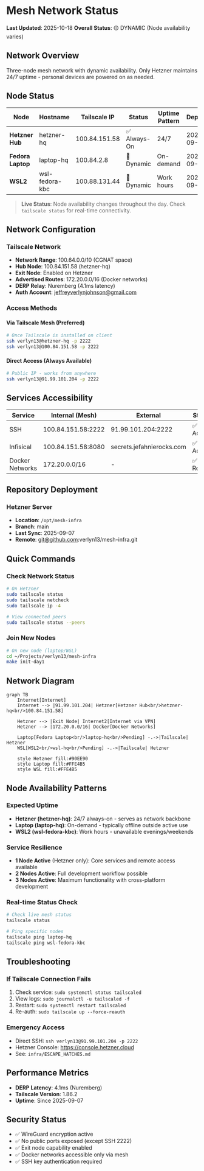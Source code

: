 # Mesh Network Status

**Last Updated**: 2025-10-18
**Overall Status**: 🟡 DYNAMIC (Node availability varies)

## Network Overview

Three-node mesh network with dynamic availability. Only Hetzner maintains 24/7 uptime - personal devices are powered on as needed.

## Node Status

| Node | Hostname | Tailscale IP | Status | Uptime Pattern | Deployed |
|------|----------|--------------|--------|----------------|----------|
| **Hetzner Hub** | hetzner-hq | 100.84.151.58 | ✅ Always-On | 24/7 | 2025-09-07 |
| **Fedora Laptop** | laptop-hq | 100.84.2.8 | 🔄 Dynamic | On-demand | 2025-09-06 |
| **WSL2** | wsl-fedora-kbc | 100.88.131.44 | 🔄 Dynamic | Work hours | 2025-09-07 |

> **Live Status**: Node availability changes throughout the day. Check `tailscale status` for real-time connectivity.

## Network Configuration

### Tailscale Network
- **Network Range**: 100.64.0.0/10 (CGNAT space)
- **Hub Node**: 100.84.151.58 (hetzner-hq)
- **Exit Node**: Enabled on Hetzner
- **Advertised Routes**: 172.20.0.0/16 (Docker networks)
- **DERP Relay**: Nuremberg (4.1ms latency)
- **Auth Account**: jeffreyverlynjohnson@gmail.com

### Access Methods

#### Via Tailscale Mesh (Preferred)
```bash
# Once Tailscale is installed on client
ssh verlyn13@hetzner-hq -p 2222
ssh verlyn13@100.84.151.58 -p 2222
```

#### Direct Access (Always Available)
```bash
# Public IP - works from anywhere
ssh verlyn13@91.99.101.204 -p 2222
```

## Services Accessibility

| Service | Internal (Mesh) | External | Status |
|---------|-----------------|----------|--------|
| SSH | 100.84.151.58:2222 | 91.99.101.204:2222 | ✅ Active |
| Infisical | 100.84.151.58:8080 | secrets.jefahnierocks.com | ✅ Active |
| Docker Networks | 172.20.0.0/16 | - | ✅ Routed |

## Repository Deployment

### Hetzner Server
- **Location**: `/opt/mesh-infra`
- **Branch**: main
- **Last Sync**: 2025-09-07
- **Remote**: git@github.com:verlyn13/mesh-infra.git

## Quick Commands

### Check Network Status
```bash
# On Hetzner
sudo tailscale status
sudo tailscale netcheck
sudo tailscale ip -4

# View connected peers
sudo tailscale status --peers
```

### Join New Nodes
```bash
# On new node (laptop/WSL)
cd ~/Projects/verlyn13/mesh-infra
make init-day1
```

## Network Diagram

```mermaid
graph TB
    Internet[Internet]
    Internet --> |91.99.101.204| Hetzner[Hetzner Hub<br/>hetzner-hq<br/>100.84.151.58]
    
    Hetzner --> |Exit Node| Internet2[Internet via VPN]
    Hetzner --> |172.20.0.0/16| Docker[Docker Networks]
    
    Laptop[Fedora Laptop<br/>laptop-hq<br/>Pending] -.->|Tailscale| Hetzner
    WSL[WSL2<br/>wsl-hq<br/>Pending] -.->|Tailscale| Hetzner
    
    style Hetzner fill:#90EE90
    style Laptop fill:#FFE4B5
    style WSL fill:#FFE4B5
```

## Node Availability Patterns

### Expected Uptime
- **Hetzner (hetzner-hq)**: 24/7 always-on - serves as network backbone
- **Laptop (laptop-hq)**: On-demand - typically offline outside active use
- **WSL2 (wsl-fedora-kbc)**: Work hours - unavailable evenings/weekends

### Service Resilience
- **1 Node Active** (Hetzner only): Core services and remote access available
- **2 Nodes Active**: Full development workflow possible
- **3 Nodes Active**: Maximum functionality with cross-platform development

### Real-time Status Check
```bash
# Check live mesh status
tailscale status

# Ping specific nodes
tailscale ping laptop-hq
tailscale ping wsl-fedora-kbc
```

## Troubleshooting

### If Tailscale Connection Fails
1. Check service: `sudo systemctl status tailscaled`
2. View logs: `sudo journalctl -u tailscaled -f`
3. Restart: `sudo systemctl restart tailscaled`
4. Re-auth: `sudo tailscale up --force-reauth`

### Emergency Access
- Direct SSH: `ssh verlyn13@91.99.101.204 -p 2222`
- Hetzner Console: https://console.hetzner.cloud
- See: `infra/ESCAPE_HATCHES.md`

## Performance Metrics

- **DERP Latency**: 4.1ms (Nuremberg)
- **Tailscale Version**: 1.86.2
- **Uptime**: Since 2025-09-07

## Security Status

- ✅ WireGuard encryption active
- ✅ No public ports exposed (except SSH 2222)
- ✅ Exit node capability enabled
- ✅ Docker networks accessible only via mesh
- ✅ SSH key authentication required